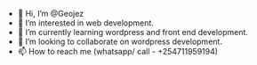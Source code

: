 - 👋 Hi, I’m @Geojez
- 👀 I’m interested in web development.
- 🌱 I’m currently learning wordpress and front end development.
- 💞️ I’m looking to collaborate on wordpress development.
- 📫 How to reach me (whatsapp/ call - +254711959194)

<!---
Geojez/Geojez is a ✨ special ✨ repository because its `README.md` (this file) appears on your GitHub profile.
You can click the Preview link to take a look at your changes.
--->
